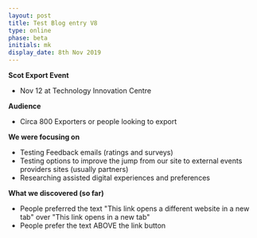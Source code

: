 ```yaml
---
layout: post
title: Test Blog entry V8
type: online
phase: beta
initials: mk
display_date: 8th Nov 2019
---
```


**Scot Export Event**
- Nov 12 at Technology Innovation Centre

**Audience**
- Circa 800 Exporters or people looking to export

**We were focusing on**
- Testing Feedback emails (ratings and surveys)
- Testing options to improve the jump from our site to external events providers sites (usually partners)
- Researching assisted digital experiences and preferences

**What we discovered (so far)**
- People preferred the text "This link opens a different website in a new tab" over "This link opens in a new tab"
- People prefer the text ABOVE the link button


<!--more-->
